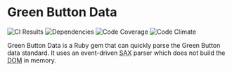 # Green Button Data

![CI Results](https://img.shields.io/circleci/project/VerdigrisTech/green-button-data.svg)
![Dependencies](https://img.shields.io/gemnasium/VerdigrisTech/green-button-data.svg)
![Code Coverage](https://img.shields.io/codecov/c/github/VerdigrisTech/green-button-data.svg)
![Code Climate](https://img.shields.io/codeclimate/github/VerdigrisTech/green-button-data.svg)

Green Button Data is a Ruby gem that can quickly parse the Green Button data
standard. It uses an event-driven <abbr title="Simple API for XML">SAX</abbr>
parser which does not build the <abbr title="Document Object Model">DOM</abbr>
in memory.
